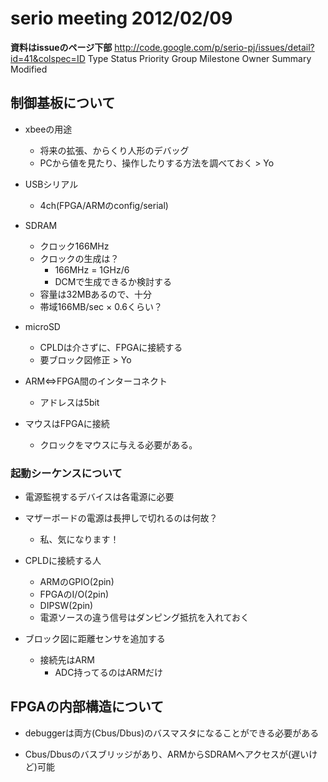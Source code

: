 # serio meeting 2012/02/09 #

**資料はissueのページ下部**
http://code.google.com/p/serio-pj/issues/detail?id=41&colspec=ID Type Status Priority Group Milestone Owner Summary Modified

## 制御基板について ##

  * xbeeの用途
    * 将来の拡張、からくり人形のデバッグ
    * PCから値を見たり、操作したりする方法を調べておく > Yo

  * USBシリアル
    * 4ch(FPGA/ARMのconfig/serial)

  * SDRAM
    * クロック166MHz
    * クロックの生成は？
      * 166MHz = 1GHz/6
      * DCMで生成できるか検討する
    * 容量は32MBあるので、十分
    * 帯域166MB/sec × 0.6くらい？

  * microSD
    * CPLDは介さずに、FPGAに接続する
    * 要ブロック図修正 > Yo

  * ARM⇔FPGA間のインターコネクト
    * アドレスは5bit

  * マウスはFPGAに接続
    * クロックをマウスに与える必要がある。

### 起動シーケンスについて ###

  * 電源監視するデバイスは各電源に必要

  * マザーボードの電源は長押しで切れるのは何故？
    * 私、気になります！

  * CPLDに接続する人
    * ARMのGPIO(2pin)
    * FPGAのI/O(2pin)
    * DIPSW(2pin)
    * 電源ソースの違う信号はダンピング抵抗を入れておく

  * ブロック図に距離センサを追加する
    * 接続先はARM
      * ADC持ってるのはARMだけ

## FPGAの内部構造について ##

  * debuggerは両方(Cbus/Dbus)のバスマスタになることができる必要がある

  * Cbus/Dbusのバスブリッジがあり、ARMからSDRAMへアクセスが(遅いけど)可能
